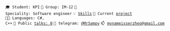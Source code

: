 <code>🎓 Student: KPI</code>
<code>🎪 Group: IM-12</code>
<code>👷 Speciality: Software engineer</code>
<code>💡 [Skills](SKILLS.md)</code>
<code>🧻 Current [project](PROJECT.md)</code><br>
<code>🧑‍💻 Languages: С#, C++</code>
<code>📢 Public [talks: 0](TALKS.md)</code>
<code>💬 telegram: [@MrSampy](https://telegram.me/MrSampy)</code>
<code>📫 [mynameisserzheo@gmail.com](mailto:mynameisserzheo@gmail.com)</code>
